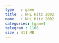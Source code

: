 ```yaml
---
type   : game
title  : NHL Hitz 2002
name   : NHL Hitz 2002
categories: [game]
telegram : 1168
size : 411 MB
---
```



